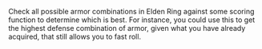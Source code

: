 Check all possible armor combinations in Elden Ring against some scoring function to determine which is best. For instance, you could use this to get the highest defense combination of armor, given what you have already acquired, that still allows you to fast roll.